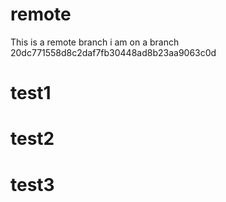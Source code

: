# remote
This is a remote branch
 i am on a branch
 20dc771558d8c2daf7fb30448ad8b23aa9063c0d
# test1 
# test2
# test3
